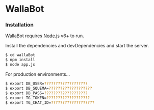 # WallaBot

### Installation

WallaBot requires [Node.js](https://nodejs.org/) v6+ to run.


Install the dependencies and devDependencies and start the server.

```sh
$ cd wallaBot
$ npm install
$ node app.js
```

For production environments...

```sh
$ export DB_USER=???????????????????
$ export DB_SQUEMA=???????????????????
$ export DB_PASS=???????????????????
$ export TG_TOKEN=???????????????????
$ export TG_CHAT_ID=???????????????????
```
